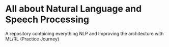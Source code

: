 # All about Natural Language and Speech Processing
A repository containing everything NLP and Improving the architecture with ML/RL (Practice Journey)           
                                     
